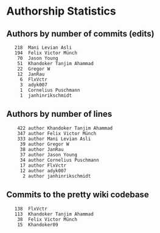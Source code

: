 # Authorship Statistics

## Authors by number of commits (edits)

```
   218	Mani Levian Asli
   194	Felix Victor Münch
    70	Jason Young
    51	Khandoker Tanjim Ahammad
    22	Gregor W
    12	JanRau
     6	FlxVctr
     3	adyk007
     1	Cornelius Puschmann
     1	janhinrikschmidt
```

## Authors by number of lines

```
    422 author Khandoker Tanjim Ahammad
    347 author Felix Victor Münch
    333 author Mani Levian Asli
     39 author Gregor W
     38 author JanRau
     37 author Jason Young
     34 author Cornelius Puschmann
     17 author FlxVctr
     12 author adyk007
      2 author janhinrikschmidt
```

## Commits to the pretty wiki codebase

```
   138	FlxVctr
   113	Khandoker Tanjim Ahammad
    38	Felix Victor Münch
    15	Khandoker09
```
